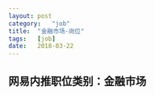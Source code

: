 ```yaml
---
layout:	post
category:	"job"
title:	"金融市场-岗位"
tags:	[job]
date:	2018-03-22
---
```

## 网易内推职位类别：金融市场
